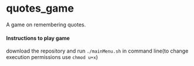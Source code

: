# quotes_game

A game on remembering quotes. 

#### Instructions to play game 

download the repository and run `./mainMenu.sh` in command line(to change execution permissions use `chmod u+x`) 
